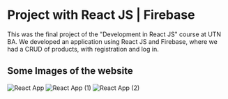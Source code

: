 # Project with React JS | Firebase 
This was the final project of the "Development in React JS" course at UTN BA. We developed an application using React JS and Firebase, where we had a CRUD of products, with registration and log in.

## Some Images of the website

![React App](https://user-images.githubusercontent.com/82052522/151729968-f6fccd88-2641-4b4c-8a86-b5b42c10e462.png)
![React App (1)](https://user-images.githubusercontent.com/82052522/151729972-7bab9e98-e460-43f3-b191-b7eed4547c1e.png)
![React App (2)](https://user-images.githubusercontent.com/82052522/151729974-df8c4b31-4b9c-44d6-ac83-734d19982667.png)
